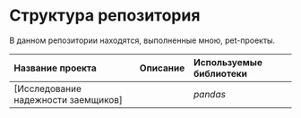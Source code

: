 # Структура репозитория
В данном репозитории находятся, выполненные мною, pet-проекты.

| **Название проекта**                            | **Описание**        | **Используемые библиотеки**     |
|:------------------------------------------------| :-------------------|:--------------------------------|
| [Исследование надежности заемщиков]|  | *pandas*|
